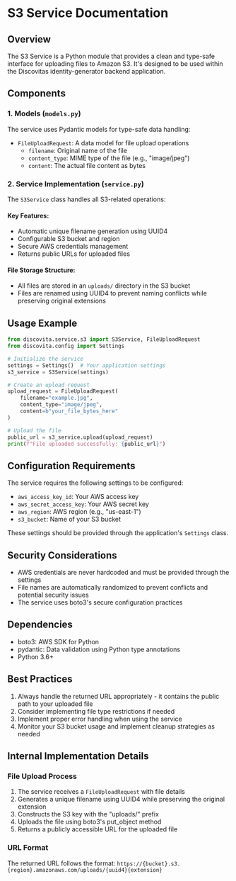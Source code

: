 # S3 Service Documentation

## Overview
The S3 Service is a Python module that provides a clean and type-safe interface for uploading files to Amazon S3. It's designed to be used within the Discovitas identity-generator backend application.

## Components

### 1. Models (`models.py`)
The service uses Pydantic models for type-safe data handling:

- `FileUploadRequest`: A data model for file upload operations
  - `filename`: Original name of the file
  - `content_type`: MIME type of the file (e.g., "image/jpeg")
  - `content`: The actual file content as bytes

### 2. Service Implementation (`service.py`)
The `S3Service` class handles all S3-related operations:

#### Key Features:
- Automatic unique filename generation using UUID4
- Configurable S3 bucket and region
- Secure AWS credentials management
- Returns public URLs for uploaded files

#### File Storage Structure:
- All files are stored in an `uploads/` directory in the S3 bucket
- Files are renamed using UUID4 to prevent naming conflicts while preserving original extensions

## Usage Example

```python
from discovita.service.s3 import S3Service, FileUploadRequest
from discovita.config import Settings

# Initialize the service
settings = Settings()  # Your application settings
s3_service = S3Service(settings)

# Create an upload request
upload_request = FileUploadRequest(
    filename="example.jpg",
    content_type="image/jpeg",
    content=b"your_file_bytes_here"
)

# Upload the file
public_url = s3_service.upload(upload_request)
print(f"File uploaded successfully: {public_url}")
```

## Configuration Requirements
The service requires the following settings to be configured:

- `aws_access_key_id`: Your AWS access key
- `aws_secret_access_key`: Your AWS secret key
- `aws_region`: AWS region (e.g., "us-east-1")
- `s3_bucket`: Name of your S3 bucket

These settings should be provided through the application's `Settings` class.

## Security Considerations
- AWS credentials are never hardcoded and must be provided through the settings
- File names are automatically randomized to prevent conflicts and potential security issues
- The service uses boto3's secure configuration practices

## Dependencies
- boto3: AWS SDK for Python
- pydantic: Data validation using Python type annotations
- Python 3.6+

## Best Practices
1. Always handle the returned URL appropriately - it contains the public path to your uploaded file
2. Consider implementing file type restrictions if needed
3. Implement proper error handling when using the service
4. Monitor your S3 bucket usage and implement cleanup strategies as needed

## Internal Implementation Details

### File Upload Process
1. The service receives a `FileUploadRequest` with file details
2. Generates a unique filename using UUID4 while preserving the original extension
3. Constructs the S3 key with the "uploads/" prefix
4. Uploads the file using boto3's put_object method
5. Returns a publicly accessible URL for the uploaded file

### URL Format
The returned URL follows the format:
`https://{bucket}.s3.{region}.amazonaws.com/uploads/{uuid4}{extension}` 